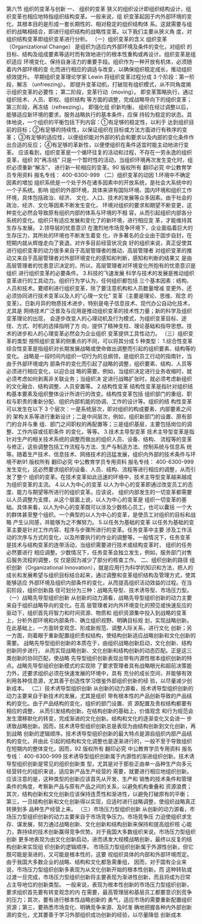 第六节 组织的变革与创新
一、 组织的变革
狭义的组织设计即组织结构设计，组织变革也相应地特指组织结构变革。一般来说，组
织变革起因于内外部环境的变化，其根本目的是形成一套长期性的、相对稳定的组织结构体
系。这就需要与组织的战略相结合，即进行组织结构的战略性变革。以下我们主要从狭义角
度，对组织结构变革即组织变革进行分析。
（一）组织变革的含义
组织变革（Organizational Change） 是组织为适应内外部环境及条件的变化，对组织
的目标、结构及组成要素等适时而有效地进行的根本性重构或再设计。组织变革是组织适应
环境变化、保持自身活力的重要手段。组织作为一种开放有机体，必须随着内外部环境的变
化而进行相应的调适与改变，以确保组织稳定成长，推动组织绩效提升。
早期组织变革理论学家 Lewin 将组织变革过程分成 3 个阶段：第一阶段，解冻
（unfreezing）。 即提升变革动机，打破现有组织模式，从不同角度揭示组织变革的必要性；
第二阶段，变革行动（moving）。 即变革策略执行，通过组织技术、人员、职权、组织结构
等方面的调整，完成战略导向下的组织变革；第三阶段，再冻结（refreezing）。 即强化组
织新均衡， 组织在经过调整以后，能够适应新环境的要求，服务战略执行的基本条件，应保
持较为稳定的状态。具体地说，一个组织的平衡包括下列内容：①有足够的稳定性，以利于
达到组织目前的目标；②有足够的持续性，以保证组织在目标或方法方面进行有秩序的变革；
③有足够的适应性，以便组织能对外部的机会和要求以及内部的变化条件作出合适的反应；
④有足够的革新性，以便使组织在条件适宜时能主动地进行变革。
应该看到，组织变革是一个循环往复的活动和过程，不存在一劳永逸的组织变革，组织
的“再冻结” 只是一个暂时性的活动，当组织环境再次发生变化时，组织必须重新“解冻”，
进行新一轮相应的变革。90
版权所有 翻印必究
中公教育学员专用资料 报名专线： 400-6300-999
（二）组织变革的动因
1.环境中不确定因素的增加
组织系统是一个处于外在诸多因素中的开放系统，是社会大系统中的一个子系统。影响
组织的外部环境，具体来讲有国际环境、国内环境和组织工作环境，具体包括政治、经济、
文化、人口、技术的发展等众多因素。由于社会的政治、经济、文化等因素不断发生变化，
环境对组织的要求和期望不断变更，这种变化必然会导致原有组织内部的体系与环境的不相
容，从而引起组织内部各分系统的变化。组织只有适应发展和变化了的新环境，进行相应变
革，才能维持其生存与发展。
2.领导层的忧患意识
在激烈地市场竞争环境下，企业面临着巨大的生存压力，其所处的环境也不断发生着变
化，许多著名的企业由于固步自封，在短期内就从辉煌走向了衰退。对许多目前经营状况良
好的组织来说，真正促使其进行组织变革的动力很多来自于高层管理者的推动，高层管理者
对组织变革的推动又来自于高层管理者对外部环境变化的感知和判断，感知和判断的结果又
是由高层管理者的忧患意识决定的，所以，高层管理者对环境变化所抱有的忧患意识是组织
进行组织变革的必要条件。
3.科技的飞速发展
科学与技术的发展是推动组织变革进行的工具动力。组织行为学认为，任何组织都包括
三个基本因素：结构、人员和技术。要顺利进行组织变革，除了要注意机构和人员数量增减
变更外，还必须协同进行技术变革以及人的“心理一文化” 变革（主要是理论、思维、观念
的变革）。日新月异的物质技术进步，特别是电子信息技术、现代办公自动化技术，尤其是
网络技术广泛普及与应用是推动组织变革的技术性力量；新的科学及组织变革理论的出现，
会逐步改变人的心理动机及行为模式，为组织变革目标、途径、方式、时机的选择指明了方
向，提供了精神支柱、理论基础和指导思想。技术的进步和人的心理变革必然会为企业组织
变革提供工具性动力。
（三）组织变革的类型
按照组织变革的侧重点的不同，可以将其分成 5 种类型：
1.综合性变革
综合性变革是指组织对长期发展战略或使命做出调整而引起的组织要素、结构等的变化。
战略是一段时间内组织一切行为的总纲领，是组织员工行动的指南针，当由于外部环境或内
部条件的变化而引起了战略的调整，组织要素、结构、人员等必须进行相应变化，以迎合战
略的需要。例如，当组织决定进行业务收缩时，就必须考虑如何剥离非关联业务；当组织决
定进行战略扩张时，就必须考虑新组织的文化融合、结构调整、人员安置等。
2.结构性变革
结构性变革是指针对组织结构基本要素及组织整体设计所进行的改变。结构性变革包括
组织部门的重组、职权与职责的重新分配、组织内部机能的协调、工作的设计等。组织的结
构性变革可以发生在以下 3 个层次：一是系统层次，即对组织的构成要素、内部要素之间的
架构关系等进行重新设计；二是中间层次，例如，组织新部门的设置、原有部门的合并与重
组、部门之间职权的再配置等；三是组织基层，主要包括岗位的调整、工作内容或任职条件
的变化，等等。
3.技术主导型变革
技术主导型变革是指针对生产的相关技术系统的调整而做出的组织人员、设备、结构、
流程等的变革与修正，这些调整包括工作流程与方法、生产与制造方法、控制系统与信息系
统等。随着生产技术、信息技术、网络技术的迅猛发展，组织内外部的技术条件与环境不断91
版权所有 翻印必究
中公教育学员专用资料 报名专线： 400-6300-999
发生变化，这必然要求组织的设备、人员、结构、流程等进行相应的调整，从而引发了整个
组织的变革。在技术变革如此迅速的环境中，技术主导型变革越来越成为组织变革的主流。
4.以人为中心的变革
以人为中心的变革即通过改变员工的态度、能力与期望等所进行的组织变革。应该说，
组织内部发生的一切变革都需要以人员调整为支撑，从这个层面上说，以人为中心的变革是
组织一切变革的基础。具体来看，以人为中心的变革既可以涉及少数核心员工，也可以囊括
一个大的群体甚至整个组织。一个典型的以人为中心的变革，是使员工对组织的目标和战略
产生认同感，并能够为之不懈努力。
5.以任务为基础的变革
以任务为基础的变革主要是针对工作内容、程序与步骤所进行的变革。任务变革中主要
涉及工作活动的次序与方式的变化，以及所要执行的作业的调整等。一般情况下，任务变革
是技术与结构变革的连带活动，当组织需要进行技术或结构变革时， 组织的任务必然要进行
相应调整。少数情况下，任务变革会独立发生，例如，服务部门对售后服务流程的调整，仅
仅是因为减少了部分的核查工作。
二、组织创新的路径
组织创新（Organizational Innovation），就是应用行为科学的知识和方法，把人的
成长和发展希望与组织目标结合起来，通过调整和变革组织结构及管理方式，使其能够适应
外部环境及组织内部条件的变化，从而提高组织活动效益的过程。在当前阶段，组织创新路
径可划分为三种：战略先导型、技术诱导型、市场压力型。
（一）战略先导型组织创新
从创新的动力源看，战略先导型组织创新的动力主要来自于组织战略导向的变化。在高
层管理者对内外环境变化的预见或快速反应的驱动下，组织首先将智力和时间资源、物质和
组织资源集中投入到战略的变革上，分析外部环境和内部条件、确立组织视野、明确目标规
划，实现战略创新。在此基础上，一方面转变观念、形成新规范、调整人际关系，进行文化
创新；另一方面，则着眼于重新配置组织责权结构，使结构创新适应战略创新和文化创新的
需要。
战略先导型组织创新的本质在于，由组织战略创新启动，文化创新、结构创新同步进行，
从而实现战略创新、文化创新和结构创新的动态匹配。正是这三类创新的协同匹配，使战略
先导型组织创新表现出带有内源性根本组织创新的特点。战略先导型组织创新模式的实现除
了要求管理者具有战略眼光和超前决策能力外，还要求组织必须在快速发展的环境中，具有
充分的成长空间，并能够有效利用各种信息源，尤其善于创造性学习借鉴外部组织创新的经
验，以尽量减少创新成本。
（二）技术诱导型组织创新
从创新的动力源看，技术诱导型组织创新的动力主要来自于新技术的发展，尤其是组织
带有根本性的产品创新导致的产品结构的变化。由于产品结构的变化，组织的部门设置、资
源配置及责权结构都要有相应的调整， 从而引发结构创新。在结构创新的基础上，价值观念
和行为规范会发生潜移默化的转变，完成渐进的文化创新。结构和文化的逐渐变化又会进一
步诱致战略创新。因而，技术诱导型组织创新总是表现为由结构创新到文化创新，再到战略
创新的逻辑顺序。技术诱导型组织创新的最大特点是源自组织内部产品结构的变化，并由此
引起的结构和文化调整也是逐渐进行的，一般不至于导致组织在短期内的整体变化，因而，92
版权所有 翻印必究
中公教育学员专用资料 报名专线： 400-6300-999
技术诱导型组织创新属于内源性的渐进组织创新。技术诱导型组织创新是常见的组织创新类
型，尤其是对于那些正由单一品种生产向多元经营转化的组织来说，适应新产品生产经营的
需要，就要进行相应地组织创新。应该注意的是，这种类型的创新应该首先从开发、生产和
销售的技术条件和管理条件的角度，考察新产品与原有产品之间的关系，以避免机构重叠和
资源浪费；其次，结构创新和文化创新应该保持连贯性和渐进性，以避免打破原有的平衡；
第三，一旦结构创新和文化创新得以实现，应适时进行战略调整，使组织战略真正转换到多
品种生产经营上来。
（三）市场压力型组织创新
从创新的动力源看，市场压力型组织创新的动力主要来自于市场竞争压力。市场竞争压
力迫使组织求生存、谋发展，努力通过战略创新、文化创新和结构创新来保持和提高组织核
心能力，靠持续的技术创新赢得竞争优势。对于我国大多数组织来说，市场压力型组织创新
更多地表现为由文化创新启动，进而诱发大规模战略创新，最终以反复的结构创新来实现组
织创新的逻辑顺序。
市场压力型组织创新属于外源性创新，但它既可能是渐进的，又可能是根本性的，这要
视组织具体的内部和外部环境而定。由于我国大多数企业的战略、结构和文化都急需重组，
因而，对于国有企业来说，市场压力型组织创新多表现为从文化创新开始的根本性创新。而
这种转轨或过渡一旦完成，市场压力型组织创新将主要表现为渐进性创新，而且将成为日常
占主导地位的创新类型。
一般来说，表现为根本性创新的市场压力型组织创新，要求组织首先要有转变观念的内
在需要，最高管理层和基层员工都要意识到竞争的压力；其次，要有进行根本性战略创新的
勇气，适应市场的需要重新配置组织资源；第三，要熟悉市场变化、明确竞争来源、及时准
确地把握各种内外部创新源的变化，尤其要善于学习外部组织成功创新的经验，以尽量降低
创新成本